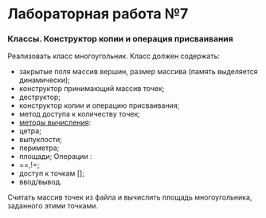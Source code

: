 # Лабораторная работа №7
### Классы. Конструктор копии и операция присваивания
Реализовать класс многоугольник. Класс должен содержать:
* закрытые поля массив вершин, размер массива (память выделяется динамически);
* конструктор принимающий массив точек;
* деструктор;
* конструктор копии и операцию присваивания;
* метод доступа к количеству точек;
* [методы вычисления](http://algolist.manual.ru/maths/geom/polygon/):
 * цетра;
 * выпуклости;
 * периметра;
 * площади;
Операции :
* ==,!=;
* доступ к точкам [];
* ввод/вывод. 

Считать массив точек из файла и вычислить площадь многоугольника, заданного этими точками.

